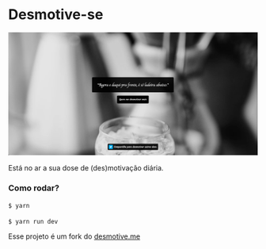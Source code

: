 # Desmotive-se

![Preview](preview.png "Preview")

Está no ar a sua dose de (des)motivação diária.

### Como rodar?

```
$ yarn

$ yarn run dev

```

Esse projeto é um fork do [desmotive.me](https://desmotive.me/)
